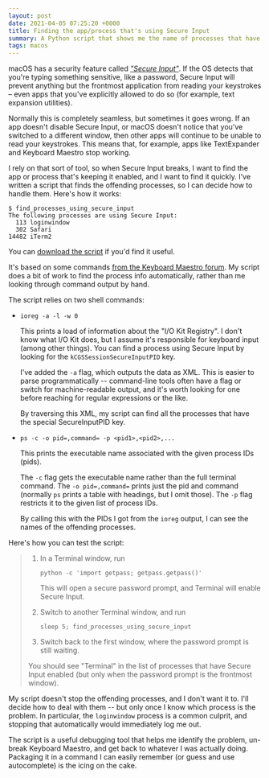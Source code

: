 ```yaml
---
layout: post
date: 2021-04-05 07:25:20 +0000
title: Finding the app/process that's using Secure Input
summary: A Python script that shows me the name of processes that have Secure Input enabled.
tags: macos
---
```


macOS has a security feature called [*"Secure Input"*][sec_input].
If the OS detects that you're typing something sensitive, like a password, Secure Input will prevent anything but the frontmost application from reading your keystrokes – even apps that you've explicitly allowed to do so (for example, text expansion utilities).

Normally this is completely seamless, but sometimes it goes wrong.
If an app doesn't disable Secure Input, or macOS doesn't notice that you've switched to a different window, then other apps will continue to be unable to read your keystrokes.
This means that, for example, apps like TextExpander and Keyboard Maestro stop working.

I rely on that sort of tool, so when Secure Input breaks, I want to find the app or process that's keeping it enabled, and I want to find it quickly.
I've written a script that finds the offending processes, so I can decide how to handle them.
Here's how it works:

```console
$ find_processes_using_secure_input
The following processes are using Secure Input:
  113 loginwindow
  302 Safari
14482 iTerm2
```

You can [download the script][script] if you'd find it useful.

It's based on some commands [from the Keyboard Maestro forum][forums].
My script does a bit of work to find the process info automatically, rather than me looking through command output by hand.

The script relies on two shell commands:

*   `ioreg -a -l -w 0`

    This prints a load of information about the "I/O Kit Registry".
    I don't know what I/O Kit does, but I assume it's responsible for keyboard input (among other things).
    You can find a process using Secure Input by looking for the `kCGSSessionSecureInputPID` key.

    I've added the `-a` flag, which outputs the data as XML.
    This is easier to parse programmatically -- command-line tools often have a flag or switch for machine-readable output, and it's worth looking for one before reaching for regular expressions or the like.

    By traversing this XML, my script can find all the processes that have the special SecureInputPID key.

*   `ps -c -o pid=,command= -p <pid1>,<pid2>,...`

    This prints the executable name associated with the given process IDs (pids).

    The `-c` flag gets the executable name rather than the full terminal command.
    The `-o pid=,command=` prints just the pid and command (normally `ps` prints a table with headings, but I omit those).
    The `-p` flag restricts it to the given list of process IDs.

    By calling this with the PIDs I got from the `ioreg` output, I can see the names of the offending processes.

Here's how you can test the script:

> 1.  In a Terminal window, run
>
>     ```
>     python -c 'import getpass; getpass.getpass()'
>     ```
>
>     This will open a secure password prompt, and Terminal will enable Secure Input.
>
> 2.  Switch to another Terminal window, and run
>
>     ```
>     sleep 5; find_processes_using_secure_input
>     ```
>
> 3.  Switch back to the first window, where the password prompt is still waiting.
>
> You should see "Terminal" in the list of processes that have Secure Input enabled (but only when the password prompt is the frontmost window).

My script doesn't stop the offending processes, and I don't want it to.
I'll decide how to deal with them -- but only once I know which process is the problem.
In particular, the `loginwindow` process is a common culprit, and stopping that automatically would immediately log me out.

The script is a useful debugging tool that helps me identify the problem, un-break Keyboard Maestro, and get back to whatever I was actually doing.
Packaging it in a command I can easily remember (or guess and use autocomplete) is the icing on the cake.

[sec_input]: https://security.stackexchange.com/a/47786/9814
[script]: /files/2021/find_processes_using_secure_input
[forums]: https://forum.keyboardmaestro.com/t/disable-secure-input/2410/4

